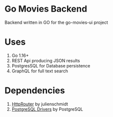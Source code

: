 # Go Movies Backend

Backend written in GO for the go-movies-ui project

# Uses
1. Go 1.16+
2. REST Api producing JSON results
3. PostgresSQL for Database persistence
4. GraphQL for full text search

# Dependencies

1. [HttpRouter](github.com/julienschmidt/httprouter) by julienschmidt
2. [PostgreSQL Drivers](github.com/lib/pq@v1.10.0) by PostgreSQL